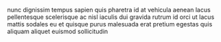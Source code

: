 nunc dignissim tempus sapien quis pharetra id at vehicula aenean lacus
pellentesque scelerisque ac nisl iaculis dui gravida rutrum id orci ut lacus
mattis sodales eu et quisque purus malesuada erat pretium egestas quis aliquam
aliquet euismod sollicitudin